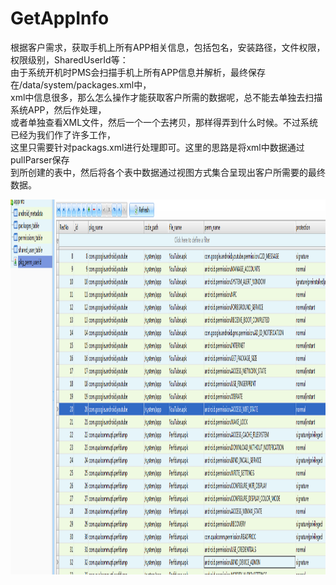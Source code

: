 # GetAppInfo
根据客户需求，获取手机上所有APP相关信息，包括包名，安装路径，文件权限，权限级别，SharedUserId等：<br>
由于系统开机时PMS会扫描手机上所有APP信息并解析，最终保存在/data/system/packages.xml中，<br>
xml中信息很多，那么怎么操作才能获取客户所需的数据呢，总不能去单独去扫描系统APP，然后作处理，<br>
或者单独查看XML文件，然后一个一个去拷贝，那样得弄到什么时候。不过系统已经为我们作了许多工作，<br>
这里只需要针对packags.xml进行处理即可。这里的思路是将xml中数据通过pullParser保存<br>
到所创建的表中，然后将各个表中数据通过视图方式集合呈现出客户所需要的最终数据。<br>
<div align=center><img width="800" height="600" src="https://github.com/xl040301/GetAppInfo/blob/master/screenshot/shot.png"/></div>

